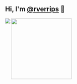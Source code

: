 ## Hi, I'm [@rverrips](https://github.com/rverrips) 👋

<img align="left" src="https://github-readme-stats.vercel.app/api?username=rverrips&theme=dark&show_icons=true&include_all_commits=true&count_private=true&border_radius=12">
<img align="left" src="https://github-readme-stats.vercel.app/api/top-langs/?username=rverrips&theme=dark&layout=compact&include_all_commits=true&count_private=true&langs_count=10&border_radius=12" height="195">
